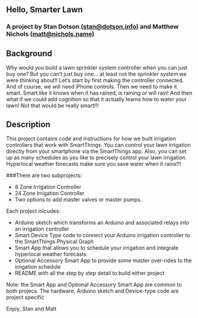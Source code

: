 ## **Hello, Smarter Lawn**

### **A project by Stan Dotson (stan@dotson.info) and Matthew Nichols (matt@nichols.name)**

## Background

Why would you build a lawn sprinkler system controller when you can just buy one?  But you can’t just buy one... at least not the sprinkler system we were thinking about!!  Let’s start by first making the controller connected.  And of course, we will need iPhone controls.  Then we need to make it smart.  Smart like it knows when it has rained, is raining or will rain!   And then what if we could add cognition so that it actually learns how to water your lawn!  Not that would be really smart!!!


## Description

This project contains code and instructions for how we built irrigation controllers that work with SmartThings.  You can control your lawn irrigation directly from your smartphone via the SmartThings app.  Also, you can set up as many schedules as you like to precisely control your lawn irrigation.  Hyperlocal weather forecasts make sure you save water when it rains!!!

###There are two subprojects:
* 8 Zone Irrigation Controller
* 24 Zone Irrigation Controller
* Two options to add master valves or master pumps. 

Each project inlcudes:
* Arduino sketch which transforms an Arduino and associated relays into an irrigation controller
* Smart Device Type code to connect your Arduino irrigation controller to the SmartThings Physical Graph
* Smart App that allows you to schedule your irrigation and integrate hyperlocal weather forecasts
* Optional Accessory Smart App to provide some master over-rides to the irrigation schedule
* README with all the step by step detail to build either project

Note: the Smart App and Optional Accessory Smart App are common to both projecs.   The hardware, Arduino sketch and Device-type code are project specific

Enjoy,
Stan and Matt

